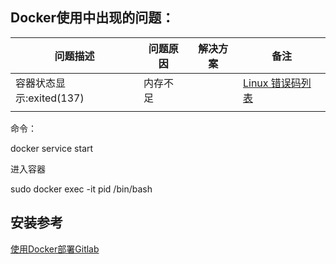 





## Docker使用中出现的问题：

| 问题描述                 | 问题原因 | 解决方案 | 备注                                                         |
| ------------------------ | -------- | -------- | ------------------------------------------------------------ |
| 容器状态显示:exited(137) | 内存不足 |          | [Linux 错误码列表](http://blog.chinaunix.net/uid-26111972-id-3400556.html) |
|                          |          |          |                                                              |



命令：

docker service start



进入容器

sudo docker exec -it pid /bin/bash 



## 安装参考

[使用Docker部署Gitlab](<https://www.cnblogs.com/int32bit/p/5310382.html>)